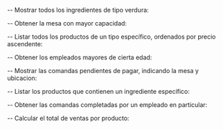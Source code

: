 -- Mostrar todos los ingredientes de tipo verdura:

-- Obtener la mesa con mayor capacidad:

-- Listar todos los productos de un tipo específico, ordenados por precio ascendente:

-- Obtener los empleados mayores de cierta edad:

-- Mostrar las comandas pendientes de pagar, indicando la mesa y ubicacion:

-- Listar los productos que contienen un ingrediente específico:

-- Obtener las comandas completadas por un empleado en particular:

-- Calcular el total de ventas por producto: